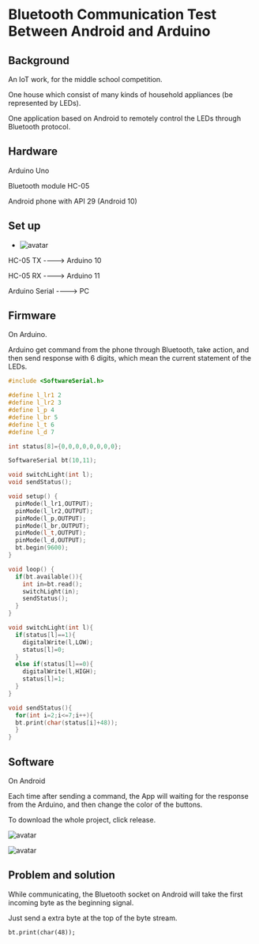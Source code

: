 # Bluetooth Communication Test Between Android and Arduino

## Background

An IoT work, for the middle school competition.

One house which consist of many kinds of household appliances (be represented by LEDs).

One application based on Android to remotely control the LEDs through Bluetooth protocol.

## Hardware

Arduino Uno

Bluetooth module HC-05

Android phone with API 29 (Android 10)

## Set up

- ![avatar](images/20200927_HC-05.JPG)

HC-05 TX ----> Arduino 10

HC-05 RX ----> Arduino 11

Arduino Serial ----> PC

## Firmware

On Arduino.

Arduino get command from the phone through Bluetooth, take action, and then send response with 6 digits, which mean the current statement of the LEDs.

```c++
#include <SoftwareSerial.h>

#define l_lr1 2
#define l_lr2 3
#define l_p 4
#define l_br 5
#define l_t 6
#define l_d 7

int status[8]={0,0,0,0,0,0,0,0};

SoftwareSerial bt(10,11);

void switchLight(int l);
void sendStatus();

void setup() {
  pinMode(l_lr1,OUTPUT);
  pinMode(l_lr2,OUTPUT);
  pinMode(l_p,OUTPUT);
  pinMode(l_br,OUTPUT);
  pinMode(l_t,OUTPUT);
  pinMode(l_d,OUTPUT);
  bt.begin(9600);
}

void loop() {
  if(bt.available()){
    int in=bt.read();
    switchLight(in);
    sendStatus();
  }
}

void switchLight(int l){
  if(status[l]==1){
    digitalWrite(l,LOW);
    status[l]=0;
  }
  else if(status[l]==0){
    digitalWrite(l,HIGH);
    status[l]=1;
  }
}

void sendStatus(){
  for(int i=2;i<=7;i++){
  bt.print(char(status[i]+48));
  }
}
```

## Software

On Android

Each time after sending a command, the App will waiting for the response from the Arduino, and then change the color of the buttons.

To download the whole project, click release.

![avatar](images/20200927_BluetoothApp01.JPG)

![avatar](images/20200927_BluetoothApp02.JPG)

## Problem and solution

While communicating, the Bluetooth socket on Android will take the first incoming byte as the beginning signal.

Just send a extra byte at the top of the byte stream.

`bt.print(char(48));`

